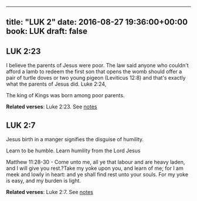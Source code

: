 
---
title: "LUK 2"
date: 2016-08-27 19:36:00+00:00
book: LUK
draft: false
---

## LUK 2:23

I believe the parents of Jesus were poor. The law said anyone who couldn't afford a lamb to redeem the first son that opens the womb should offer a pair of turtle doves or two young pigeon (Leviticus 12:8) and that's exactly what the parents of Jesus did.  Luke 2:24, 

The king of Kings was born among poor parents.

**Related verses**: Luke 2:23. See [notes](https://my.bible.com/notes/2446710011704631609)


## LUK 2:7

Jesus birth in a manger signifies the disguise of humility. 

Learn to be humble. Learn humility from the Lord Jesus

Matthew 11:28-30 - Come unto me, all ye that labour and are heavy laden, and I will give you rest.?Take my yoke upon you, and learn of me; for I am meek and lowly in heart: and ye shall find rest unto your souls. For my yoke is easy, and my burden is light.

**Related verses**: Luke 2:7. See [notes](https://my.bible.com/notes/2276736046493065383)

